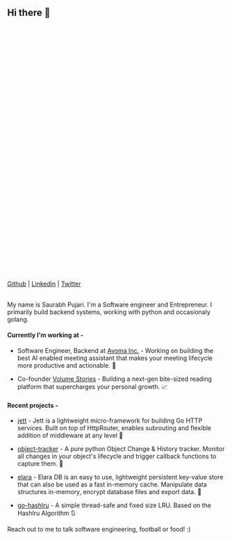 ## Hi there 👋
<div>
<img src="https://content-dump-3.s3.ap-south-1.amazonaws.com/saurabh/sp.jpg" style="border-radius:50%; width:15%">
</div>
<div>
    <a href="https://github.com/saurabh0719/">Github</a> | <a href="https://www.linkedin.com/in/saurabh0719/">Linkedin</a> | <a href="https://twitter.com/saurabhpujari19">Twitter</a>
</div>

<br>

My name is Saurabh Pujari. I'm a Software engineer and Entrepreneur. 
I primarily build backend systems, working with python and occasionaly golang. 

#### Currently I'm working at - 
- Software Engineer, Backend at [Avoma Inc.](https://www.avoma.com/) - Working on building the best AI enabled meeting assistant that makes your meeting lifecycle more productive and actionable. 📢
 
- Co-founder [Volume Stories](https://www.volumestories.com/) - Building a next-gen bite-sized reading platform that supercharges your personal growth. 📈

#### Recent projects - 

* [jett](https://github.com/saurabh0719/jett) - Jett is a lightweight micro-framework for building Go HTTP services. Built on top of HttpRouter, enables subrouting and flexible addition of middleware at any level  🚀

* [object-tracker](https://github.com/saurabh0719/object-tracker) - A pure python Object Change & History tracker. Monitor all changes in your object's lifecycle and trigger callback functions to capture them. 📝

* [elara](https://github.com/saurabh0719/elara) - Elara DB is an easy to use, lightweight persistent key-value store that can also be used as a fast in-memory cache. Manipulate data structures in-memory, encrypt database files and export data. 📂

* [go-hashlru](https://github.com/saurabh0719/go-hashlru) - A simple thread-safe and fixed size LRU. Based on the Hashlru Algorithm 🔃


Reach out to me to talk software engineering, football or food! :)

<br>
